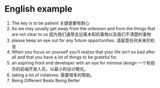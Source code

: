 # English example

1. The key is to be patient 关键是要有耐心
2. As we may usually get away from the unknown and from the things that are not clear to us 因为我们通常会远离未知的事物以及我们不清楚的事物
3. please keep an eye out for any future opportunities. 请留意任何未来的机会
4. When you focus on yourself you’ll realize that your life isn’t so bad after all and that you have a lot of things to be grateful for.
5. an aspiring front end developer with an eye for minimal design 一个有抱负的前端开发人员，以最小的设计眼光。
6. taking a lot of initatives: 需要很多的帮助。
7. Being Different Beats Being Better

